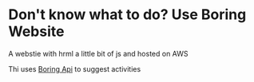 # Don't know what to do? Use Boring Website
 A webstie with hrml a little bit of js and hosted on AWS

Thi uses [Boring Api](https://www.boredapi.com) to suggest activities